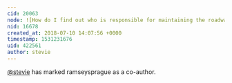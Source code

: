 ```yaml
---
cid: 20063
node: ![How do I find out who is responsible for maintaining the roadway by my house? ](../notes/stevie/07-10-2018/how-do-i-find-out-who-is-responsible-for-maintaining-the-roadway-by-my-house)
nid: 16678
created_at: 2018-07-10 14:07:56 +0000
timestamp: 1531231676
uid: 422561
author: stevie
---
```


 [@stevie](/profile/stevie) has marked ramseysprague as a co-author. 